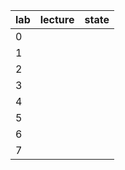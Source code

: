 | lab  | lecture | state |
| ---- | ------- | ----- |
| 0    |         |       |
| 1    |         |       |
| 2    |         |       |
| 3    |         |       |
| 4    |         |       |
| 5    |         |       |
| 6    |         |       |
| 7    |         |       |

